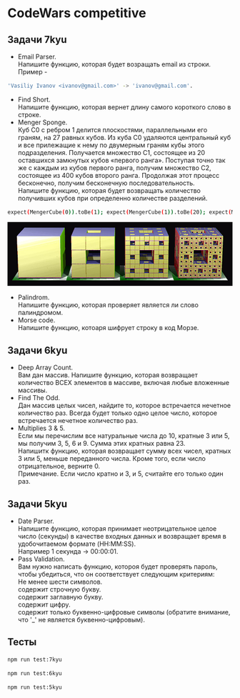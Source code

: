 
# CodeWars competitive

## Задачи 7kyu
 - Email Parser.   
 Напишите функцию, которая будет возращать email из строки.  
 Пример - 
  ```bash
  'Vasiliy Ivanov <ivanov@gmail.com>' -> 'ivanov@gmail.com'.
```
 - Find Short.   
 Напишите функцию, которая вернет длину самого короткого слово в строке.  
 - Menger Sponge.   
Куб C0 с ребром 1 делится плоскостями, параллельными его граням, на 27 равных кубов. Из куба C0 удаляются центральный куб и все прилежащие к нему по двумерным граням кубы этого подразделения. Получается множество C1, состоящее из 20 оставшихся замкнутых кубов «первого ранга». Поступая точно так же с каждым из кубов первого ранга, получим множество C2, состоящее из 400 кубов второго ранга. Продолжая этот процесс бесконечно, получим бесконечную последовательность.  
Напишите функцию, которая будет возвращать количество получивших кубов при определенно количестве разделений.   
```bash
expect(MengerCube(0)).toBe(1); expect(MengerCube(1)).toBe(20); expect(MengerCube(2)).toBe(400);
```
![Menger Sponge](./img/MengerSponge.jpeg)
- Palindrom.  
Напишите функцию, которая проверяет является ли слово палиндромом.  
- Morse code.   
Напишите функцию, котоаря шифрует строку в код Морзе.  
## Задачи 6kyu
- Deep Array Count.  
Вам дан массив. Напишите функцию, которая возвращает количество ВСЕХ элементов в массиве, включая любые вложенные массивы.
- Find The Odd.  
Дан массив целых чисел, найдите то, которое встречается нечетное количество раз.
Всегда будет только одно целое число, которое встречается нечетное количество раз.
- Multiplies 3 & 5.  
Если мы перечислим все натуральные числа до 10, кратные 3 или 5, мы получим 3, 5, 6 и 9. Сумма этих кратных равна 23.   
Напишитк функцию, которая возвращает сумму всех чисел, кратных 3 или 5, меньше переданного числа. Кроме того, если число отрицательное, верните 0.   
Примечание. Если число кратно и 3, и 5, считайте его только один раз.
## Задачи 5kyu
- Date Parser.   
Напишите функцию, которая принимает неотрицательное целое число (секунды) в качестве входных данных и возвращает время в удобочитаемом формате (HH:MM:SS).   
Например 1 секунда -> 00:00:01.  
- Pass Validation.  
Вам нужно написать функцию, котороя будет проверять пароль, чтобы убедиться, что он соответствует следующим критериям:   
Не менее шести символов.  
содержит строчную букву.  
содержит заглавную букву.  
содержит цифру.  
содержит только буквенно-цифровые символы (обратите внимание, что '_' не является буквенно-цифровым).  
## Тесты
```bash
npm run test:7kyu
```
```bash
npm run test:6kyu
```
```bash
npm run test:5kyu
```
